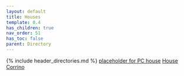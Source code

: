 ```yaml
---
layout: default
title: Houses
template: 0.4
has_children: true
nav_order: 51
has_toc: false
parent: Directory
---
```

{% include header_directories.md %}
[placeholder for PC house](placeholder%20for%20PC%20house.md)
[House Corrino](House_Corrino.md)